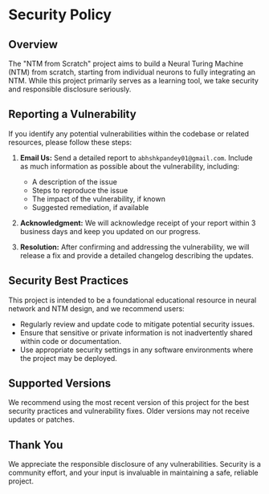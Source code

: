 # Security Policy

## Overview
The "NTM from Scratch" project aims to build a Neural Turing Machine (NTM) from scratch, starting from individual neurons to fully integrating an NTM. While this project primarily serves as a learning tool, we take security and responsible disclosure seriously.

## Reporting a Vulnerability
If you identify any potential vulnerabilities within the codebase or related resources, please follow these steps:

1. **Email Us:** Send a detailed report to `abhshkpandey01@gmail.com`. Include as much information as possible about the vulnerability, including:
   - A description of the issue
   - Steps to reproduce the issue
   - The impact of the vulnerability, if known
   - Suggested remediation, if available

2. **Acknowledgment:** We will acknowledge receipt of your report within 3 business days and keep you updated on our progress.

3. **Resolution:** After confirming and addressing the vulnerability, we will release a fix and provide a detailed changelog describing the updates.

## Security Best Practices
This project is intended to be a foundational educational resource in neural network and NTM design, and we recommend users:

- Regularly review and update code to mitigate potential security issues.
- Ensure that sensitive or private information is not inadvertently shared within code or documentation.
- Use appropriate security settings in any software environments where the project may be deployed.

## Supported Versions
We recommend using the most recent version of this project for the best security practices and vulnerability fixes. Older versions may not receive updates or patches.

## Thank You
We appreciate the responsible disclosure of any vulnerabilities. Security is a community effort, and your input is invaluable in maintaining a safe, reliable project.
